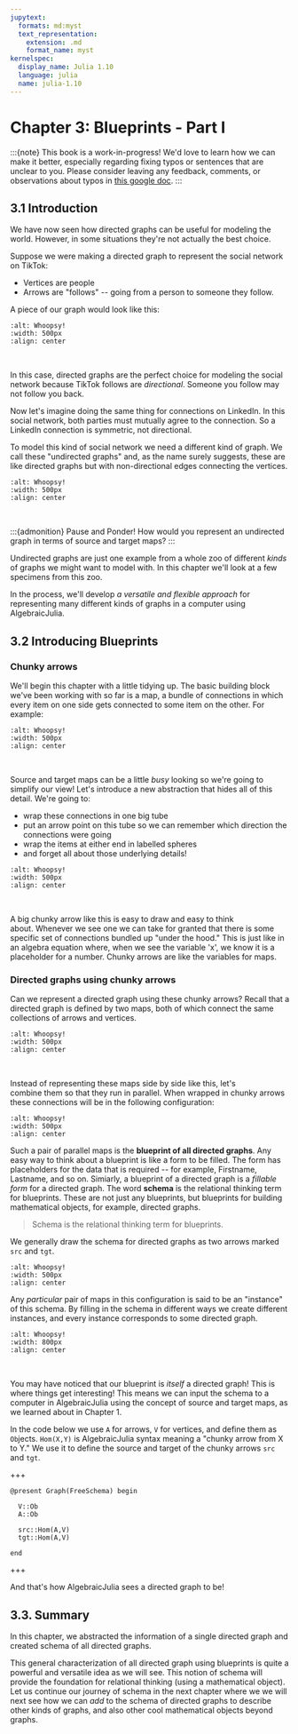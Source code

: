 ```yaml
---
jupytext:
  formats: md:myst
  text_representation:
    extension: .md
    format_name: myst
kernelspec:
  display_name: Julia 1.10
  language: julia
  name: julia-1.10
---
```



# Chapter 3: Blueprints - Part I

:::{note}
This book is a work-in-progress! We'd love to learn how we can make it better, especially regarding fixing typos or sentences that are unclear to you. Please consider leaving any feedback, comments, or observations about typos in [this google doc](https://docs.google.com/document/d/1MvhNuap0QLMAfrMQLIAxbclBx0vjt6vyK8BhVhLwFoQ/edit).
:::

## 3.1 Introduction
We have now seen how directed graphs can be useful for modeling the world. However, in some situations they're not actually the best choice.

Suppose we were making a directed graph to represent the social network on TikTok:
* Vertices are people
* Arrows are "follows" -- going from a person to someone they follow.

A piece of our graph would look like this:

```{image} assets/Ch5/TikTok.png
:alt: Whoopsy!
:width: 500px
:align: center
```
<br>

In this case, directed graphs are the perfect choice for modeling the social network because TikTok follows are _directional_. Someone you follow may not follow you back.

Now let's imagine doing the same thing for connections on LinkedIn. In this social network, both parties must mutually agree to the connection. So a LinkedIn connection is symmetric, not directional.

To model this kind of social network we need a different kind of graph. We call these "undirected graphs" and, as the name surely suggests, these are like directed graphs but with non-directional edges connecting the vertices.

```{image} assets/Ch5/LinkedIn.png
:alt: Whoopsy!
:width: 500px
:align: center
```
<br>

:::{admonition} Pause and Ponder! 
How would you represent an undirected graph in terms of source and target maps?
:::

Undirected graphs are just one example from a whole zoo of different _kinds_ of graphs we might want to model with. In this chapter we'll look at a few specimens from this zoo. 

In the process, we'll develop *a versatile and flexible approach* for representing many different kinds of graphs in a computer using AlgebraicJulia.

## 3.2 Introducing Blueprints

### Chunky arrows

We'll begin this chapter with a little tidying up. The basic building block we've been working with so far is a map, a bundle of connections in which every item on one side gets connected to some item on the other. For example:

```{image} assets/Ch5/SourceMap.gif
:alt: Whoopsy!
:width: 500px
:align: center
```
<br>

Source and target maps can be a little _busy_ looking so we're going to simplify our view! Let's introduce a new abstraction that hides all of this detail. We're going to:
* wrap these connections in one big tube 
* put an arrow point on this tube so we can remember which direction the connections were going
* wrap the items at either end in labelled spheres
* and forget all about those underlying details!

```{image} assets/Ch5/SchemaDef.gif
:alt: Whoopsy!
:width: 500px
:align: center
```
<br>

A big chunky arrow like this is easy to draw and easy to think about. Whenever we see one we can take for granted that there is some specific set of connections bundled up "under the hood."
This is just like in an algebra equation where, when we see the variable 'x', we know it is a placeholder for a number. Chunky arrows are like the variables for maps.


### Directed graphs using chunky arrows

Can we represent a directed graph using these chunky arrows? Recall that a directed graph is defined by two maps, both of which connect the same collections of arrows and vertices. 

```{image} assets/Ch5/Graph1ST.gif
:alt: Whoopsy!
:width: 500px
:align: center
```

<br>

Instead of representing these maps side by side like this, let's combine them so that they run in parallel. When wrapped in chunky arrows these connections will be in the following configuration:

```{image} assets/Ch5/DGInstance1.gif
:alt: Whoopsy!
:width: 500px
:align: center
```

Such a pair of parallel maps is the **blueprint of all directed graphs**. Any easy way to think about a blueprint is like a form to be filled. The form has placeholders for the data that is required -- for example, Firstname, Lastname, and so on. Simiarly, a blueprint of a directed graph is a *fillable form* for a directed graph. The word **schema** is the relational thinking term for blueprints. These are not just any blueprints, but blueprints for building mathematical objects, for example, directed graphs.

> Schema is the relational thinking term for blueprints.

We generally draw the schema for directed graphs as two arrows marked `src` and `tgt`.

```{image} assets/Ch5/DirectedGraphSchema.jpg
:alt: Whoopsy!
:width: 500px
:align: center
```

Any _particular_ pair of maps in this configuration is said to be an "instance" of this schema. By filling in the schema in different ways we create different instances, and every instance corresponds to some directed graph.


```{image} assets/Ch5/DGraphInstance.gif
:alt: Whoopsy!
:width: 800px
:align: center
```
<br>

You may have noticed that our blueprint is _itself_ a directed graph! This is where things get interesting! This means we can input the schema to a computer in AlgebraicJulia using the concept of source and target maps, as we learned about in Chapter 1.

In the code below we use `A` for arrows, `V` for vertices, and define them as `Ob`jects. `Hom(X,Y)` is AlgebraicJulia syntax meaning a "chunky arrow from X to Y." We use it to define the source and target of the chunky arrows `src` and `tgt`.

+++
```{code-cell}
@present Graph(FreeSchema) begin

  V::Ob
  A::Ob

  src::Hom(A,V)
  tgt::Hom(A,V)

end
```
+++

And that's how AlgebraicJulia sees a directed graph to be! 

## 3.3. Summary

In this chapter, we abstracted the information of a single directed graph and created schema of all directed graphs.

This general characterization of all directed graph using blueprints is quite a powerful and versatile idea as we will see. This notion of schema will provide the foundation for relational thinking (using a mathematical object).  Let us continue our journey of schema in the next chapter where we we will next see how we can _add_ to the schema of directed graphs to describe other kinds of graphs, and also other cool mathematical objects beyond graphs.

